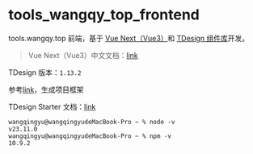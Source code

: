 # tools_wangqy_top_frontend

tools.wangqy.top 前端，基于 [Vue Next（Vue3）](https://vuejs.org/guide/introduction.html#introduction)和 [TDesign 组件库](https://tdesign.tencent.com/vue-next/overview)开发。

> Vue Next（Vue3）中文文档：[link](https://cn.vuejs.org/guide/introduction)

TDesign 版本：`1.13.2`

参考[link](https://tdesign.tencent.com/vue-next/quick-start)，生成项目框架

TDesign Starter 文档：[link](https://tdesign.tencent.com/starter/docs/vue-next/get-started)

```shell
wangqingyu@wangqingyudeMacBook-Pro ~ % node -v
v23.11.0
wangqingyu@wangqingyudeMacBook-Pro ~ % npm -v
10.9.2
```
